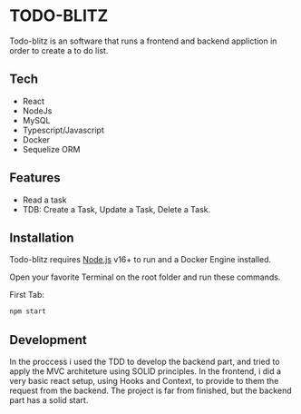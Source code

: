 # TODO-BLITZ

Todo-blitz is an software that runs a frontend and backend appliction in order to create a to do list.

## Tech
- React
- NodeJs
- MySQL
- Typescript/Javascript
- Docker
- Sequelize ORM

## Features
- Read a task
- TDB: Create a Task, Update a Task, Delete a Task.

## Installation

Todo-blitz requires [Node.js](https://nodejs.org/) v16+ to run and a Docker Engine installed.

Open your favorite Terminal on the root folder and run these commands.

First Tab:

```sh
npm start
```
## Development

In the proccess i used the TDD to develop the backend part, and tried to apply the MVC architeture using SOLID principles. In the frontend, i did a very basic react setup, using Hooks and Context, to provide to them the request from the backend. The project is far from finished, but the backend part has a solid start.


